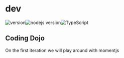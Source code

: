 # dev

![version](https://img.shields.io/badge/version-0.0.1-yellow)![nodejs version](https://img.shields.io/badge/node-%3E%3D%2012-success)![TypeScript](https://img.shields.io/badge/%3C%2F%3E-Typescript-blue)

## Coding Dojo

On the first iteration we will play around with momentjs
